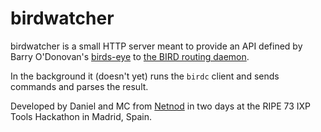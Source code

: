 # birdwatcher

birdwatcher is a small HTTP server meant to provide an API defined by
Barry O'Donovan's
[birds-eye](https://github.com/inex/birds-eye-design/) to
[the BIRD routing daemon](http://bird.network.cz/).

In the background it (doesn't yet) runs the `birdc` client and sends
commands and parses the result.

Developed by Daniel and MC from [Netnod](https://www.netnod.se/) in
two days at the RIPE 73 IXP Tools Hackathon in Madrid, Spain.

